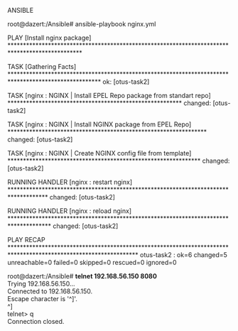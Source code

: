 ANSIBLE

root@dazert:/Ansible# ansible-playbook nginx.yml

PLAY [Install nginx package] ***********************************************************************************************

TASK [Gathering Facts] *****************************************************************************************************
ok: [otus-task2]

TASK [nginx : NGINX | Install EPEL Repo package from standart repo] ********************************************************
changed: [otus-task2]

TASK [nginx : NGINX | Install NGINX package from EPEL Repo] ****************************************************************
changed: [otus-task2]

TASK [nginx : NGINX | Create NGINX config file from template] **************************************************************
changed: [otus-task2]

RUNNING HANDLER [nginx : restart nginx] ************************************************************************************
changed: [otus-task2]

RUNNING HANDLER [nginx : reload nginx] *************************************************************************************
changed: [otus-task2]

PLAY RECAP *****************************************************************************************************************
otus-task2                 : ok=6    changed=5    unreachable=0    failed=0    skipped=0    rescued=0    ignored=0   

root@dazert:/Ansible# **telnet 192.168.56.150 8080**\
Trying 192.168.56.150...\
Connected to 192.168.56.150.\
Escape character is '^]'.\
^]\
telnet> q\
Connection closed.
